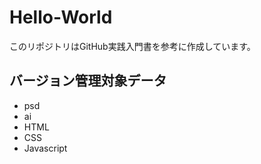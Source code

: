 # Hello-World
このリポジトリはGitHub実践入門書を参考に作成しています。  

バージョン管理対象データ
---
* psd
* ai
* HTML
* CSS
* Javascript
